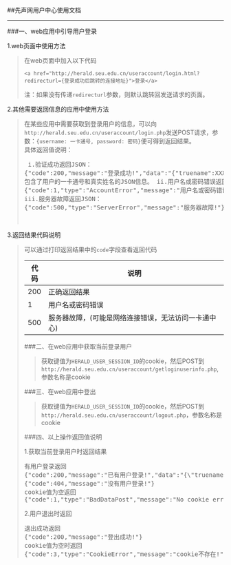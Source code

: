 ##先声网用户中心使用文档


----------

###一、web应用中引导用户登录

1.web页面中使用方法

>在web页面中加入以下代码<pre>`<a href="http://herald.seu.edu.cn/useraccount/login.html?redirecturl={登录成功后跳转的连接地址}">登录</a>`</pre>
注：如果没有传递`redirecturl`参数，则默认跳转回发送请求的页面。

2.其他需要返回信息的应用中使用方法

>在某些应用中需要获取到登录用户的信息，可以向`http://herald.seu.edu.cn/useraccount/login.php`发送POST请求，参数：`{username: 一卡通号, password: 密码}`便可得到返回结果。<br/>
具体返回值说明：<pre>
i.验证成功返回JSON：
{"code":200,"message":"登录成功!","data":"{\"truename\":XXX,\"cardnum\":213xxxxxx}"}
包含了用户的一卡通号和真实姓名的JSON信息。
ii.用户名或密码错误返回JSON：
{"code":1,"type":"AccountError","message":"用户名或密码错误!"}
iii.服务器故障返回JSON：
{"code":500,"type":"ServerError","message":"服务器故障!"}
</pre>

3.返回结果代码说明

>可以通过打印返回结果中的`code`字段查看返回代码<table>
    <thead><tr><th>代码</th><th>说明</th></tr></thead>
    <tbody><tr><td>200</td><td>正确返回结果</td></tr><tr><td>1</td><td>用户名或密码错误</td><tr><td>500</td><td>服务器故障，(可能是网络连接错误，无法访问一卡通中心)</td></tr></tr></tbody>
</table>

###二、在web应用中获取当前登录用户

>获取键值为`HERALD_USER_SESSION_ID`的cookie，然后POST到`http://herald.seu.edu.cn/useraccount/getloginuserinfo.php`,参数名称是cookie

###三、在web应用中登出

>获取键值为`HERALD_USER_SESSION_ID`的cookie，然后POST到`http://herald.seu.edu.cn/useraccount/logout.php`，参数名称是cookie

###四、以上操作返回值说明

1.获取当前登录用户时返回结果

<pre>有用户登录返回
{"code":200,"message":"已有用户登录!","data":"{\"truename\":XXX,\"cardnum\":213xxxxxx}"}没有用户登录登录返回
{"code":404,"message":"没有用户登录!"}
cookie值为空返回
{"code":1,"type":"BadDataPost","message":"No cookie error!"}
</pre>

2.用户退出时返回

<pre>退出成功返回
{"code":200,"message":"登出成功!"}
cookie值为空时返回
{"code":3,"type":"CookieError","message":"cookie不存在!"}
</pre>

